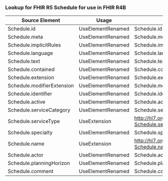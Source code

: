### Lookup for FHIR R5 Schedule for use in FHIR R4B

| Source Element | Usage | Target |
| -------------- | ----- | ------ |
| Schedule.id | UseElementRenamed | Schedule.id |
| Schedule.meta | UseElementRenamed | Schedule.meta |
| Schedule.implicitRules | UseElementRenamed | Schedule.implicitRules |
| Schedule.language | UseElementRenamed | Schedule.language |
| Schedule.text | UseElementRenamed | Schedule.text |
| Schedule.contained | UseElementRenamed | Schedule.contained |
| Schedule.extension | UseElementRenamed | Schedule.extension |
| Schedule.modifierExtension | UseElementRenamed | Schedule.modifierExtension |
| Schedule.identifier | UseElementRenamed | Schedule.identifier |
| Schedule.active | UseElementRenamed | Schedule.active |
| Schedule.serviceCategory | UseElementRenamed | Schedule.serviceCategory |
| Schedule.serviceType | UseExtension | http://hl7.org/fhir/5.0/StructureDefinition/extension-Schedule.serviceType |
| Schedule.specialty | UseElementRenamed | Schedule.specialty |
| Schedule.name | UseExtension | http://hl7.org/fhir/5.0/StructureDefinition/extension-Schedule.name |
| Schedule.actor | UseElementRenamed | Schedule.actor |
| Schedule.planningHorizon | UseElementRenamed | Schedule.planningHorizon |
| Schedule.comment | UseElementRenamed | Schedule.comment |

